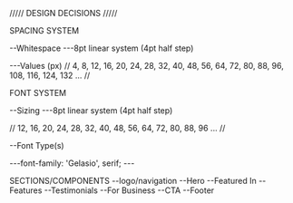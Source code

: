 ///// DESIGN DECISIONS /////

SPACING SYSTEM

--Whitespace
---8pt linear system (4pt half step)

---Values (px)
// 4, 8, 12, 16, 20, 24, 28, 32, 40, 48, 56, 64, 72, 80, 88, 96, 108, 116, 124, 132 ... //

FONT SYSTEM

--Sizing
---8pt linear system (4pt half step)

// 12, 16, 20, 24, 28, 32, 40, 48, 56, 64, 72, 80, 88, 96 ... //

--Font Type(s)

---font-family: 'Gelasio', serif;
--- <link rel="preconnect" href="https://fonts.googleapis.com">

<link rel="preconnect" href="https://fonts.gstatic.com" crossorigin>
<link href="https://fonts.googleapis.com/css2?family=Gelasio:wght@400;500;600;700&display=swap" rel="stylesheet">

SECTIONS/COMPONENTS
--logo/navigation
--Hero
--Featured In
--Features
--Testimonials
--For Business
--CTA
--Footer
